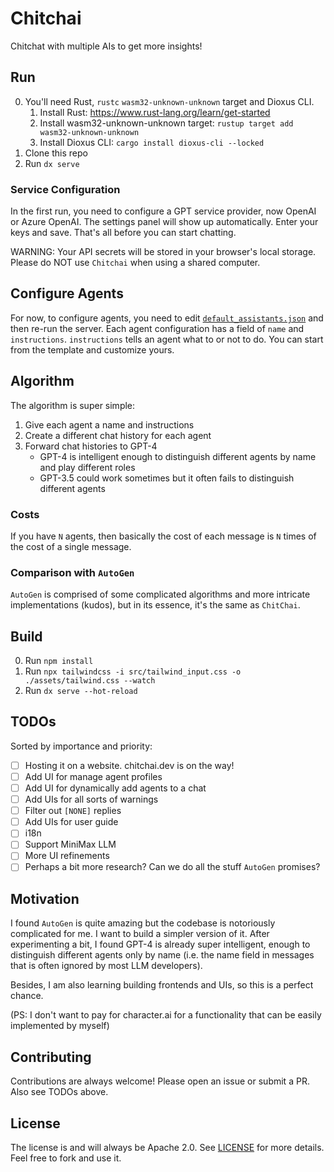 # Chitchai

Chitchat with multiple AIs to get more insights!

## Run

0. You'll need Rust, `rustc` `wasm32-unknown-unknown` target and Dioxus CLI.
    1. Install Rust: https://www.rust-lang.org/learn/get-started
    2. Install wasm32-unknown-unknown target: `rustup target add wasm32-unknown-unknown`
    3. Install Dioxus CLI: `cargo install dioxus-cli --locked`
1. Clone this repo
2. Run `dx serve`

### Service Configuration

In the first run, you need to configure a GPT service provider, now OpenAI or Azure OpenAI. The settings panel will show
up automatically. Enter your keys and save. That's all before you can start chatting.

WARNING:
Your API secrets will be stored in your browser's local storage. Please do NOT use `Chitchai` when using a shared
computer.

## Configure Agents

For now, to configure agents, you need to edit [`default_assistants.json`](./default_assistants.json) and then re-run
the server. Each agent configuration has a field of `name` and `instructions`. `instructions` tells an agent what to or
not to do. You can start from the template and customize yours.

## Algorithm

The algorithm is super simple:

1. Give each agent a name and instructions
2. Create a different chat history for each agent
3. Forward chat histories to GPT-4
    * GPT-4 is intelligent enough to distinguish different agents by name and play different roles
    * GPT-3.5 could work sometimes but it often fails to distinguish different agents

### Costs

If you have `N` agents, then basically the cost of each message is `N` times of the cost of a single message.

### Comparison with `AutoGen`

`AutoGen` is comprised of some complicated algorithms and more intricate implementations (kudos), but in its essence,
it's the same as `ChitChai`.

## Build

0. Run `npm install`
1. Run `npx tailwindcss -i src/tailwind_input.css -o ./assets/tailwind.css --watch`
2. Run `dx serve --hot-reload`

## TODOs

Sorted by importance and priority:

- [ ] Hosting it on a website. chitchai.dev is on the way!
- [ ] Add UI for manage agent profiles
- [ ] Add UI for dynamically add agents to a chat
- [ ] Add UIs for all sorts of warnings
- [ ] Filter out `[NONE]` replies
- [ ] Add UIs for user guide
- [ ] i18n
- [ ] Support MiniMax LLM
- [ ] More UI refinements
- [ ] Perhaps a bit more research? Can we do all the stuff `AutoGen` promises?

## Motivation

I found `AutoGen` is quite amazing but the codebase is notoriously complicated for me. I want to build a simpler version
of it. After experimenting a bit, I found GPT-4 is already super intelligent, enough to distinguish different agents
only by name (i.e. the name field in messages that is often ignored by most LLM developers).

Besides, I am also learning building frontends and UIs, so this is a perfect chance.

(PS: I don't want to pay for character.ai for a functionality that can be easily implemented by myself)

## Contributing

Contributions are always welcome! Please open an issue or submit a PR. Also see TODOs above.

## License

The license is and will always be Apache 2.0. See [LICENSE](./LICENSE) for more details. Feel free to fork and use it.